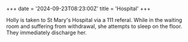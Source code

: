 +++
date = '2024-09-23T08:23:00Z'
title = 'Hospital'
+++

Holly is taken to St Mary's Hospital via a 111 referal.
While in the waiting room and suffering from withdrawal, she attempts to sleep on the floor.
They immediately discharge her.
